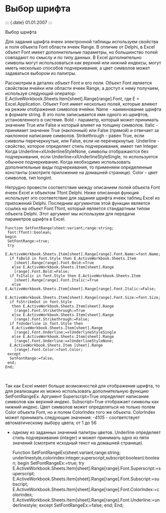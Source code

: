Выбор шрифта
============

::: {.date}
01.01.2007
:::

Выбор шрифта

Для задания шрифта ячеек электронной таблицы используем свойства и поля
объекта Font области ячеек Range. В отличие от Delphi, в Excel объект
Font имеет дополнительные параметры, но большинство полей совпадают по
смыслу и по типу данных. В Excel дополнительно символы могут
использоваться как верхний или нижний индексы, могут иметь несколько
способов подчеркивания, а цвет символов может задаваться выбором из
палитры.

Рассмотрим в деталях объект Font и его поля. Объект Font является
свойством ячейки или области ячеек Range, а доступ к нему получаем,
используя следующий оператор:
E.ActiveWorkbook.Sheets.Item\[sheet\].Range\[range\].Font, где E =
Excel.Application. Объект Font имеет несколько полей, которые влияют на
режим отображения символов ячейки. Name - наименование шрифта в формате
string. В это поле записывается имя одного из шрифтов, установленного в
системе. Bold - параметр, который может принимать значение True или
False и который влияет на толщину символов. Italic - принимает значение
True (наклонный) или False (прямой) и отвечает за наклонное написание
символов. Strikethrough - равен True, если символы перечеркнутые, или
False, если не перечеркнутые. Underline - свойство, которое определяет
стиль подчеркивания, имеет тип Integer. Когда
Underline=xlUnderlineStyleNone, символы отображаются без подчеркивания,
если Underline=xlUnderlineStyleSingle, то используется обычное
подчеркивание. Когда необходимо использовать дополнительные виды
подчеркивания, то применяем определенные константы (смотрите приложение
на домашней странице). Color - цвет символов, тип longint.

Нетрудно провести соответствие между описанием полей объекта Font ячеек
Excel и объектом Tfont Delphi. Ниже описанная функция использует это
соответствие для задания шрифта ячеек таблиц Excel из приложений Delphi.
Последним аргументом этой функции является ссылка на объект Font:Tfont,
который является стандартным типом объекта Delphi. Этот аргумент мы
используем для передачи параметров шрифта в Excel.

    Function SetFontRange(sheet:variant;range:string;
     font:Tfont):boolean;
    begin
     SetFontRange:=true;
     try
      E.ActiveWorkbook.Sheets.Item[sheet].Range[range].Font.Name:=font.Name;
      if fsBold in font.Style then E.ActiveWorkbook.Sheets.Item
        [sheet].Range[range].Font.Bold:=True
       else E.ActiveWorkbook.Sheets.Item[sheet].Range
        [range].Font.Bold:=False;
      if fsItalic in font.Style then E.ActiveWorkbook.Sheets.Item
        [sheet].Range[range].Font.Italic:=True
       else E.ActiveWorkbook.Sheets.Item[sheet].Range[range].Font.Italic:=False;
      E.ActiveWorkbook.Sheets.Item[sheet].Range[range].Font.Size:=font.Size;
      if fsStrikeOut in font.Style
       then E.ActiveWorkbook.Sheets.Item[sheet].Range
        [range].Font.Strikethrough:=True
       else E.ActiveWorkbook.Sheets.Item[sheet].Range
        [range].Font.Strikethrough:=False;
      if fsUnderline in font.Style then
       E.ActiveWorkbook.Sheets.Item[sheet].Range
        [range].Font.Underline:=xlUnderlineStyleSingle
       else E.ActiveWorkbook.Sheets.Item[sheet].Range
        [range].Font.Underline:=xlUnderlineStyleNone;
      E.ActiveWorkbook.Sheets.Item [sheet].Range
        [range].Font.Color:=font.Color;
     except
      SetFontRange:=false;
     end;
    End;

 

Так как Excel имеет больше возможностей для отображения шрифта, то для
реализации их можно использовать дополнительную функцию SetFontRangeEx.
Аргумент Superscript=True определяет написание символов как верхний
индекс. Subscript=True отображает символы как нижний индекс. Цвет
символов может определяться не только полем Color объекта Font, но и
полем ColorIndex того же объекта. ColorIndex может принимать следующие
значения: -4105 - соответствует автоматическому выбору цвета; от 1 до 56
- одному из заданных значений палитры цветов. Underline определяет стиль
подчеркивания (integer) и может принимать одно из пяти значений
(смотрите исходный текст на домашней странице).

     
    Function SetFontRangeEx(sheet:variant;range:string;
      underlinestyle,colorindex:integer;superscript,subscript:boolean):boolean;
    begin
     SetFontRangeEx:=true;
     try
      E.ActiveWorkbook.Sheets.Item[sheet].Range[range].Font.Superscript:=superscript;
      E.ActiveWorkbook.Sheets.Item[sheet].Range[range].Font.Subscript:=subscript;
      E.ActiveWorkbook.Sheets.Item[sheet].Range[range].Font.ColorIndex:=colorindex;
      E.ActiveWorkbook.Sheets.Item[sheet].Range[range].Font.Underline:=underlinestyle;
     except
      SetFontRangeEx:=false;
     end;
    End;
